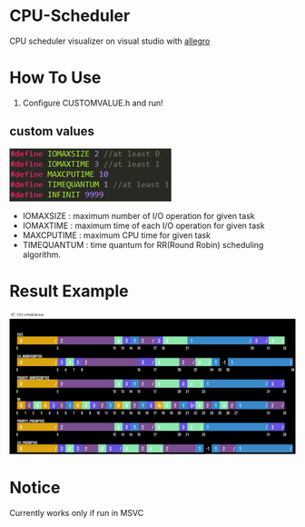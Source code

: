 # CPU-Scheduler

CPU scheduler visualizer on visual studio with [allegro](https://liballeg.org/)

# How To Use
1. Configure CUSTOMVALUE.h and run!

## custom values
![alt_text](https://github.com/2channelkrt/CPU-scheduler/blob/master/value_example.PNG)
* IOMAXSIZE    : maximum number of I/O operation for given task
* IOMAXTIME    : maximum time of each I/O operation for given task
* MAXCPUTIME   : maximum CPU time for given task
* TIMEQUANTUM  : time quantum for RR(Round Robin) scheduling algorithm.

# Result Example

![alt text](https://github.com/2channelkrt/CPU-scheduler/blob/master/scheduler_example.PNG)

# Notice

Currently works only if run in MSVC
